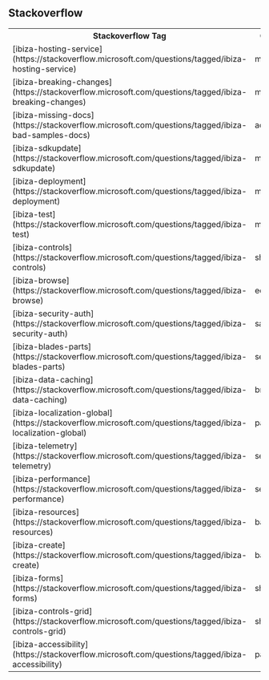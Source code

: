 ## Stackoverflow

<table>
    <tr>
        <th>Stackoverflow Tag</th>
        <th>Owner</th>
    </tr>
<tr>
    <td> [ibiza-hosting-service](https://stackoverflow.microsoft.com/questions/tagged/ibiza-hosting-service) </td>
    <td> maftab </td>
</tr>
<tr>
    <td> [ibiza-breaking-changes](https://stackoverflow.microsoft.com/questions/tagged/ibiza-breaking-changes) </td>
    <td> mjoshi </td>
</tr>
<tr>
    <td> [ibiza-missing-docs](https://stackoverflow.microsoft.com/questions/tagged/ibiza-bad-samples-docs) </td>
    <td> adamab </td>
</tr>
<tr>
    <td> [ibiza-sdkupdate](https://stackoverflow.microsoft.com/questions/tagged/ibiza-sdkupdate) </td>
    <td> maftab </td>
</tr>
<tr>
    <td> [ibiza-deployment](https://stackoverflow.microsoft.com/questions/tagged/ibiza-deployment) </td>
    <td> maftab </td>
</tr>
<tr>
    <td> [ibiza-test](https://stackoverflow.microsoft.com/questions/tagged/ibiza-test) </td>
    <td> maftab </td>
</tr>
<tr>
    <td> [ibiza-controls](https://stackoverflow.microsoft.com/questions/tagged/ibiza-controls) </td>
    <td> shresh </td>
</tr>
<tr>
    <td> [ibiza-browse](https://stackoverflow.microsoft.com/questions/tagged/ibiza-browse) </td>
    <td> edpark </td>
 </tr>
 <tr>   
    <td> [ibiza-security-auth](https://stackoverflow.microsoft.com/questions/tagged/ibiza-security-auth) </td>
    <td> sansom </td>
</tr>
<tr>
    <td> [ibiza-blades-parts](https://stackoverflow.microsoft.com/questions/tagged/ibiza-blades-parts) </td>
    <td> sewatson </td>
</tr>
<tr>
    <td> [ibiza-data-caching](https://stackoverflow.microsoft.com/questions/tagged/ibiza-data-caching) </td>
    <td> brado </td>
</tr>
<tr>
    <td> [ibiza-localization-global](https://stackoverflow.microsoft.com/questions/tagged/ibiza-localization-global) </td>
    <td> paparsad </td>
</tr>
<tr>   
    <td> [ibiza-telemetry](https://stackoverflow.microsoft.com/questions/tagged/ibiza-telemetry) </td>
    <td> sewatson </td>
</tr>
<tr>
    <td> [ibiza-performance](https://stackoverflow.microsoft.com/questions/tagged/ibiza-performance) </td>
    <td> sewatson </td>
</tr>
<tr>
    <td> [ibiza-resources](https://stackoverflow.microsoft.com/questions/tagged/ibiza-resources) </td>
    <td> balbirsi </td>
</tr>
<tr>
    <td> [ibiza-create](https://stackoverflow.microsoft.com/questions/tagged/ibiza-create) </td>
    <td> balbirsi </td>
</tr>
<tr>
    <td> [ibiza-forms](https://stackoverflow.microsoft.com/questions/tagged/ibiza-forms) </td>
    <td> shresh </td>
</tr>
<tr>
    <td> [ibiza-controls-grid](https://stackoverflow.microsoft.com/questions/tagged/ibiza-controls-grid) </td>
    <td> shresh </td>
</tr>
<tr>
    <td> [ibiza-accessibility](https://stackoverflow.microsoft.com/questions/tagged/ibiza-accessibility) </td>
    <td> paparsad </td>
</tr>
</table>
